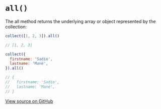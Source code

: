 # `all()`

The all method returns the underlying array or object represented by the collection:

```js
collect([1, 2, 3]).all()

// [1, 2, 3]
```

```js
collect({
  firstname: 'Sadio',
  lastname: 'Mané',
}).all()

// {
//   firstname: 'Sadio',
//   lastname: 'Mané',
// }
```


[View source on GitHub](https://github.com/ecrmnn/collect.js/blob/master/src/methods/all.js)